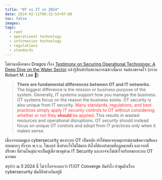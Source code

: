 ```yaml
---
title: "OT vs IT in 2024"
date: 2024-02-11T08:32:53+07:00
toc: false
images:
tags:
  - rant
  - operational technology
  - information technology
  - regulations
  - standards
---
```


ได้อ่านบล็อกของ Dragos เรื่อง [Testimony on Securing Operational Technology: A Deep Dive on the Water Sector](https://www.dragos.com/blog/industry-news/us-testimony-on-securing-operational-technology-water-sector/) แล้วรู้สึกเข้ากับสถานการณ์ช่วงนี้มาก จนต้องขอจดไว้ (กราบ Robert M. Lee 🙏)

> **There are fundamental differences between OT and IT networks.** The biggest difference is the mission or business purpose of the system. Generally, IT systems support how you manage the business. OT systems focus on the reason the business exists. OT security is also unique from IT security. <span style="color: #ff3333;">Many standards, regulations, and best practices simply apply IT security controls to OT without considering whether or not they <strong style="color: #ff3333;">should</strong> be applied.</span> This results in wasted resources and operational disruptions. OT security should instead focus on unique OT controls and adopt from IT practices only when it makes sense.

เนื่องจากผมดูแล cybersecurity ของระบบ OT เป็นหลัก ทำให้พบเจอเหตุการณ์ตามข้อความสีแดงบ่อยมากๆ ทั้งจาก พ.ร.บ. ไซเบอร์ ซึ่งทำอะไรไม่ได้มาก ยังไงก็ต้องทำตามที่กฎหมายสั่ง และจากที่ปรึกษา ที่ส่วนใหญ่น่าจะเป็นผู้เชี่ยวชาญด้าน IT Security และอาจจะไม่เข้าใจบริบทของระบบ OT มากพอ

สรุปว่า ณ ปี 2024 นี้ ไม่ว่าใครจะบอกว่า IT/OT Converge กันยังไง ถ้าพูดถึงเรื่อง cybersecurity มันก็ยังต่างกันอยู่ดี
